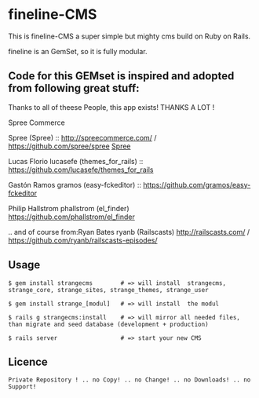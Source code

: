 # fineline-CMS

This is fineline-CMS a super simple but mighty cms build on Ruby on Rails.

fineline is an GemSet, so it is fully modular.


## Code for this GEMset is inspired and adopted from following great stuff:
Thanks to all of theese People, this app exists!
THANKS A LOT !

Spree Commerce

Spree (Spree)   				::   http://spreecommerce.com/  /  https://github.com/spree/spree
[Spree][Spree]


Lucas Florio
lucasefe (themes_for_rails)   	::   https://github.com/lucasefe/themes_for_rails

Gastón Ramos
gramos (easy-fckeditor)   		::   https://github.com/gramos/easy-fckeditor

Philip Hallstrom
phallstrom (el_finder)			https://github.com/phallstrom/el_finder

.. and of course from:Ryan Bates
ryanb (Railscasts)			http://railscasts.com/  /  https://github.com/ryanb/railscasts-episodes/


## Usage

	$ gem install strangecms		# => will install  strangecms, strange_core, strange_sites, strange_themes, strange_user
	
	$ gem install strange_[modul] 	# => will install  the modul
	
	$ rails g strangecms:install	# => will mirror all needed files, than migrate and seed database (development + production)
	
	$ rails server					# => start your new CMS


## Licence

	Private Repository ! .. no Copy! .. no Change! .. no Downloads! .. no Support!
	

[Spree]: http://www.sinatrarb.com/